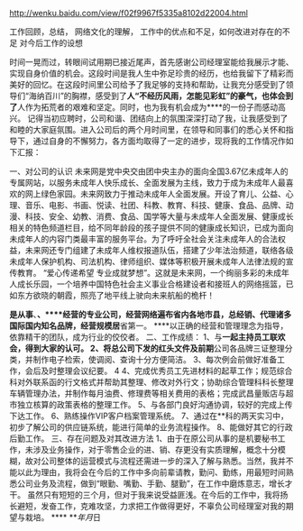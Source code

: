 http://wenku.baidu.com/view/f02f9967f5335a8102d22004.html

工作回顾，总结，
网络文化的理解， 
工作中的优点和不足，如何改进对存在的不足
对今后工作的设想 
 
 时间一晃而过，转眼间试用期已接近尾声，首先感谢公司经理室能给我展示才能、实现自身价值的机会。这段时间是我人生中弥足珍贵的经历，也给我留下了精彩而美好的回忆。在这段时间里公司给予了我足够的支持和帮助，让我充分感受到了领导们“海纳百川”的胸襟，感受到了**人“不经历风雨，怎能见彩虹”的豪气，也体会到了**人作为拓荒者的艰难和坚定。同时，也为我有机会成为****的一份子而感动高兴。 
  记得当初应聘时，公司和谐、团结向上的氛围深深打动了我，让我感受到了和睦的大家庭氛围。进入公司后的两个月时间里，在领导和同事们的悉心关怀和指导下，通过自身的不懈努力，各方面均取得了一定的进步，现将我的工作情况作如下汇报： 
  
  
  
  一、对公司的认识 
   未来网是党中央交由团中央主办的面向全国3.67亿未成年人的专属网站，以服务未成年人快乐成长、全面发展为主线，致力于成为未成年人最喜欢的网上绿色家园。未来网致力于推动未成年人全面发展。开设了育儿、公益、心理、音乐、电影、书画、悦读、社团、科教、教育、科技、健康、食品、品牌、动漫、科技、安全、幼教、消费、食品、国学等大量与未成年人全面发展、健康成长相关的特色频道栏目，给不同年龄段的孩子提供不同的健康成长知识，已成为面向未成年人的内容门类最丰富的服务平台。为了呼吁全社会关注未成年人的合法权益，未来网还专门组建了未成年人维权报道队伍，搭建了少年法治频道，联络各级未成年人保护机构、司法机构、律师组织、媒体等积极开展未成年人法律法规的宣传教育。 “爱心传递希望 专业成就梦想”。这就是未来网，一个绚丽多彩的未成年人成长乐园，一个培养中国特色社会主义事业合格建设者和接班人的网络摇篮，已如东方欲晓的朝霞，照亮了地平线上驶向未来航船的桅杆！ 
  
  
  
  
  
  
  
  
  
  
  
  
   ****是从事****、**、****经营的专业公司，经营网络遍布省内各地市县，总经销、代理诸多国际国内知名品牌，经营规模居**省第一。  ****以正确的经营和管理理念为指导，依靠精干的团队，成为行业的佼佼者。 二、工作成绩：  1、与**一起主持员工联欢会，得到大家的认可。  2、将总公司下发的红头文件及前期**公司各品牌三证整理分类，并制作电子检索，使调阅、查询十分方便简洁。  3、每次例会前做好准备工作，会后及时整理会议纪要。 
 4  4、完成优秀员工先进材料的起草工作；规范综合科对外联系函的行文格式并帮助其整理、修改对外行文；协助综合管理科科长整理车辆管理办法，并制作每月油费、修理费等相关费用的表格；完成武昌量贩店与超市独立核算的政策表格的整理工作。  5、与各部门良好沟通协调，较好的完成上传下达工作。 6、熟练操作VIP客户档案管理系统。  7、通过在**科的两天实习中，初步了解公司的供应链系统，能进行简单的业务流程操作。 8、能做好其它的行政后勤工作。 三、存在问题及对其改进方法  1、由于在原公司从事的是机要秘书工作，未涉及业务操作，对于零售企业的进、销、存更没有实质理解，概念十分模糊，故对公司整体的运营模式与流程还需进一步的深入了解与熟悉。当然，我并不能以此为理由，我将会在今后的工作中多向前辈请教，勤问、勤练，用最短时间熟悉公司业务及流程，做到“眼勤、嘴勤、手勤、腿勤”，在工作中磨炼意志，增长才干。  虽然只有短短的三个月，但对于我来说受益匪浅。在今后的工作中，我将扬长避短，发奋工作，克难攻坚，力求把工作做得更好，不辜负公司经理室对我的期望与栽培。  ****  ****年*月*日